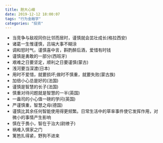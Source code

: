 ```yaml
---
title: 胆大心细
date: 2019-12-12 18:00:07
tags: "行为金融学"
categories: "投资"
---
```

- 当竞争与敌视同你比邻而居时，谨慎就会茁壮成长(格拉西安)
- 诸葛一生惟谨慎，吕端大事不糊涂
- 调和怒时气，谨慎喜中言，斟酌醉后酒，爱惜有时钱
- 谨慎是勇敢的一部分(西班牙)
- 艰难之日要坚定，顺利之日要谨慎(蒙古)
- 浅河要当深渡(日本)
- 用时不爱惜，就要损坏;做时不慎重，就要失败(蒙古族)
- 加倍小心总是好的(法国)
- 谨慎是智慧的长子(法国)
- 慎重对待问题就是智慧的一半(英国)
- 一盎司的小心值一磅的学问(英国)
- 严谨慎重，智慧之母(德国)
- 谨慎比其余任何智能使用得更频繁。日常生活中的草率事件使它发挥作用，对微小的事情产生影响
- 慎在于畏小，智在于治大(尉缭子)
- 祸难入慎家之门
- 篱笆扎得紧，野狗不进来
